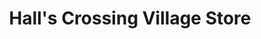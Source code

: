 ---
title: "Hall's Crossing Village Store"
url: /lake-powell/halls-crossing-village-store/
shop: convenience
---